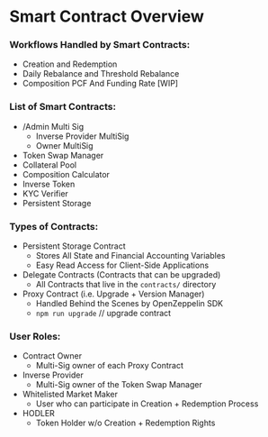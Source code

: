 # Smart Contract Overview

### Workflows Handled by Smart Contracts:

- Creation and Redemption
- Daily Rebalance and Threshold Rebalance
- Composition PCF And Funding Rate [WIP]


### List of Smart Contracts:

- /Admin Multi Sig
  - Inverse Provider MultiSig
  - Owner MultiSig
- Token Swap Manager
- Collateral Pool
- Composition Calculator
- Inverse Token
- KYC Verifier
- Persistent Storage


### Types of Contracts:

- Persistent Storage Contract
  - Stores All State and Financial Accounting Variables
  - Easy Read Access for Client-Side Applications
- Delegate Contracts (Contracts that can be upgraded)
  - All Contracts that live in the `contracts/` directory
- Proxy Contract (i.e. Upgrade + Version Manager)
  - Handled Behind the Scenes by OpenZeppelin SDK
  - `npm run upgrade` // upgrade contract

### User Roles:

- Contract Owner
  - Multi-Sig owner of each Proxy Contract
- Inverse Provider
  - Multi-Sig owner of the Token Swap Manager
- Whitelisted Market Maker
  - User who can participate in Creation + Redemption Process
- HODLER
  - Token Holder w/o Creation + Redemption Rights

